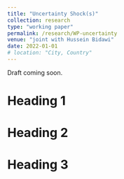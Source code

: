 ```yaml
---
title: "Uncertainty Shock(s)"
collection: research
type: "working paper"
permalink: /research/WP-uncertainty
venue: "joint with Hussein Bidawi"
date: 2022-01-01
# location: "City, Country"
---
```


Draft coming soon.

Heading 1
======

Heading 2
======

Heading 3
======
